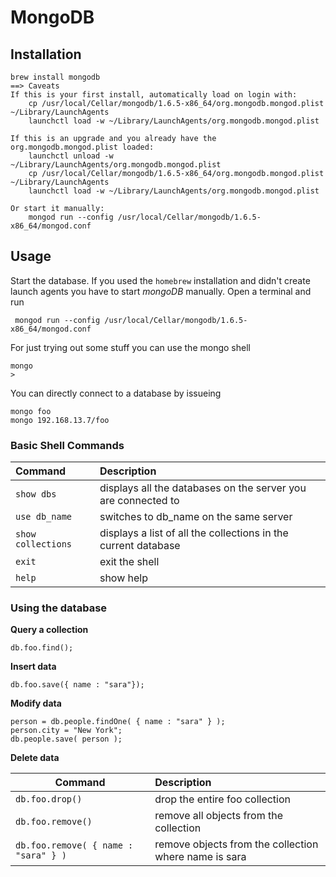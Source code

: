 # MongoDB #

## Installation ##

	brew install mongodb
	==> Caveats
	If this is your first install, automatically load on login with:
	    cp /usr/local/Cellar/mongodb/1.6.5-x86_64/org.mongodb.mongod.plist ~/Library/LaunchAgents
	    launchctl load -w ~/Library/LaunchAgents/org.mongodb.mongod.plist

	If this is an upgrade and you already have the org.mongodb.mongod.plist loaded:
	    launchctl unload -w ~/Library/LaunchAgents/org.mongodb.mongod.plist
	    cp /usr/local/Cellar/mongodb/1.6.5-x86_64/org.mongodb.mongod.plist ~/Library/LaunchAgents
	    launchctl load -w ~/Library/LaunchAgents/org.mongodb.mongod.plist

	Or start it manually:
	    mongod run --config /usr/local/Cellar/mongodb/1.6.5-x86_64/mongod.conf

## Usage ##

Start the database. If you used the `homebrew` installation and didn't create launch agents you have to start _mongoDB_ manually. Open a terminal and run

	 mongod run --config /usr/local/Cellar/mongodb/1.6.5-x86_64/mongod.conf
	
For just trying out some stuff you can use the mongo shell

	mongo 
	>
	
You can directly connect to a database by issueing

	mongo foo
	mongo 192.168.13.7/foo

### Basic Shell Commands ###

| Command | Description |
| :---- | :---- |
| `show dbs` | displays all the databases on the server you are connected to |
| `use db_name` | switches to db_name on the same server |
| `show collections` | displays a list of all the collections in the current database |
| `exit` | exit the shell |
| `help `| show help |

### Using the database ###

**Query a collection**

	db.foo.find();

**Insert data**

	db.foo.save({ name : "sara"});
 
**Modify data**

	person = db.people.findOne( { name : "sara" } );
	person.city = "New York";
	db.people.save( person ); 

**Delete data**

| Command | Description |
| ------ | :---- |
| `db.foo.drop()` |	drop the entire foo collection |
| `db.foo.remove()` | remove all objects from the collection |
| `db.foo.remove( { name : "sara" } )`	|	remove objects from the collection where name is sara |